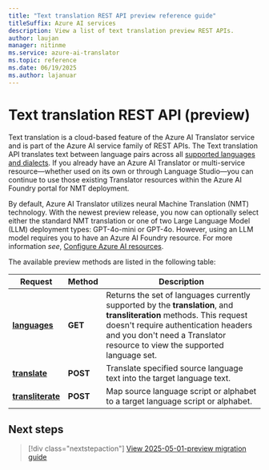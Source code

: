 ```yaml
---
title: "Text translation REST API preview reference guide"
titleSuffix: Azure AI services
description: View a list of text translation preview REST APIs.
author: laujan
manager: nitinme
ms.service: azure-ai-translator
ms.topic: reference
ms.date: 06/19/2025
ms.author: lajanuar
---
```


# Text translation REST API (preview)

Text translation is a cloud-based feature of the Azure AI Translator service and is part of the Azure AI service family of REST APIs. The Text translation API translates text between language pairs across all [supported languages and dialects](../../../language-support.md). If you already have an Azure AI Translator or multi-service resource—whether used on its own or through Language Studio—you can continue to use those existing Translator resources within the Azure AI Foundry portal for NMT deployment. 

By default, Azure AI Translator utilizes neural Machine Translation (NMT) technology. With the newest preview release, you now can optionally select either the standard NMT translation or one of two Large Language Model (LLM) deployment types: GPT-4o-mini or GPT-4o. However, using an LLM model requires you to have an Azure AI Foundry resource. For more information *see*, [Configure Azure AI resources](../../how-to/create-translator-resource.md).

The available preview methods are listed in the following table:

| Request| Method| Description|
|---------|--------------|---------|
| [**languages**](get-languages.md) | **GET** | Returns the set of languages currently supported by the **translation**, and **transliteration** methods. This request doesn't require authentication headers and you don't need a Translator resource to view the supported language set.|
|[**translate**](translate-api.md) | **POST**| Translate specified source language text into the target language text.|
|[**transliterate**](transliterate-api.md) |  **POST** | Map source language script or alphabet to a target language script or alphabet.

## Next steps

> [!div class="nextstepaction"]
> [View 2025-05-01-preview migration guide](../how-to/migrate-to-preview.md)
